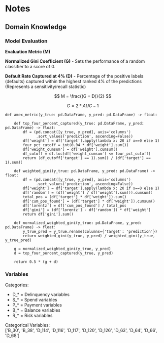 # Notes

## Domain Knowledge

### Model Evaluation

**Evaluation Metric (M)**

**Normalized Gini Coefficient (G)** - 
Sets the performance of a random classifier to a score of 0.

**Default Rate Captured at 4% (D)** - 
Percentage of the positive labels (defaults) captured within the highest ranked 4% of the predictions (Represents a sensitivity/recall statistic)




$$ M = \frac{(G + D)}{2} $$

$$ G = 2 * AUC - 1 $$


```
def amex_metric(y_true: pd.DataFrame, y_pred: pd.DataFrame) -> float:

    def top_four_percent_captured(y_true: pd.DataFrame, y_pred: pd.DataFrame) -> float:
        df = (pd.concat([y_true, y_pred], axis='columns')
              .sort_values('prediction', ascending=False))
        df['weight'] = df['target'].apply(lambda x: 20 if x==0 else 1)
        four_pct_cutoff = int(0.04 * df['weight'].sum())
        df['weight_cumsum'] = df['weight'].cumsum()
        df_cutoff = df.loc[df['weight_cumsum'] <= four_pct_cutoff]
        return (df_cutoff['target'] == 1).sum() / (df['target'] == 1).sum()
        
    def weighted_gini(y_true: pd.DataFrame, y_pred: pd.DataFrame) -> float:
        df = (pd.concat([y_true, y_pred], axis='columns')
              .sort_values('prediction', ascending=False))
        df['weight'] = df['target'].apply(lambda x: 20 if x==0 else 1)
        df['random'] = (df['weight'] / df['weight'].sum()).cumsum()
        total_pos = (df['target'] * df['weight']).sum()
        df['cum_pos_found'] = (df['target'] * df['weight']).cumsum()
        df['lorentz'] = df['cum_pos_found'] / total_pos
        df['gini'] = (df['lorentz'] - df['random']) * df['weight']
        return df['gini'].sum()
       
    def normalized_weighted_gini(y_true: pd.DataFrame, y_pred: pd.DataFrame) -> float:
        y_true_pred = y_true.rename(columns={'target': 'prediction'})
        return weighted_gini(y_true, y_pred) / weighted_gini(y_true, y_true_pred)

    g = normalized_weighted_gini(y_true, y_pred)
    d = top_four_percent_captured(y_true, y_pred)

    return 0.5 * (g + d)
```



### Variables
Categories:
- D_* = Delinquency variables
- S_* = Spend variables
- P_* = Payment variables
- B_* = Balance variables
- R_* = Risk variables

Categorical Variables:  
['B_30', 'B_38', 'D_114', 'D_116', 'D_117', 'D_120', 'D_126', 'D_63', 'D_64', 'D_66', 'D_68']

